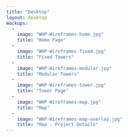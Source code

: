 ```yaml
---
title: "Desktop"
layout: desktop
mockups:
  -
    image: "WHP-Wireframes-home.jpg"
    title: "Home Page"
  -
    image: "WHP-Wireframes-fixed.jpg"
    title: "Fixed Towers"
  -
    image: "WHP-Wireframes-modular.jpg"
    title: "Modular Towers"
  -
    image: "WHP-Wireframes-tower.jpg"
    title: "Tower Page"
  -
    image: "WHP-Wireframes-map.jpg"
    title: "Map"
  -
    image: "WHP-Wireframes-map-overlay.jpg"
    title: "Map - Project Details"
---
```

